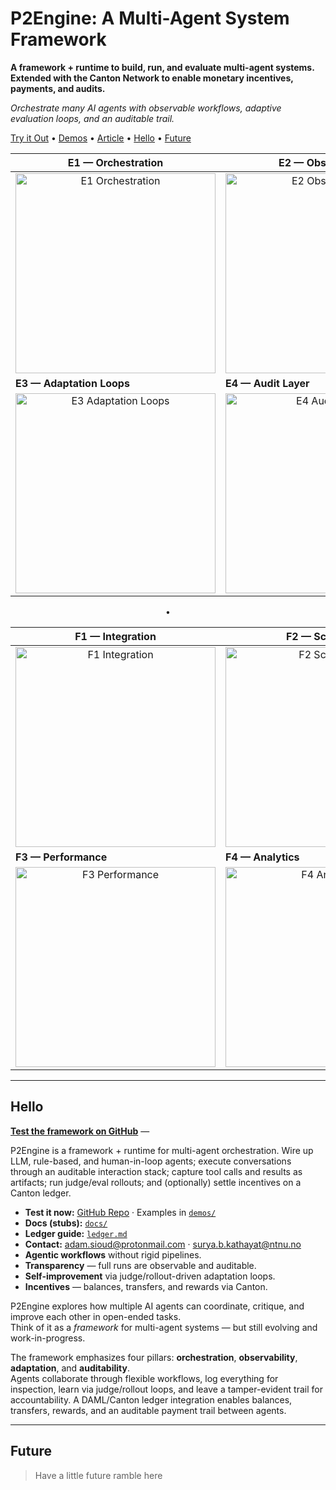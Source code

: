 # P2Engine: A Multi-Agent System Framework

**A framework + runtime to build, run, and evaluate multi-agent systems. Extended with the Canton Network to enable monetary incentives, payments, and audits.**

*Orchestrate many AI agents with observable workflows, adaptive evaluation loops, and an auditable trail.*

[Try it Out](/p2engine/) • [Demos](#primer) • [Article](#quicklinks) • [Hello](#roadmap) • [Future](#future)

<div align="center">

| E1 — Orchestration | E2 — Observability |
| ------------------ | ------------------ |
| <div align="center"><img src="https://via.placeholder.com/320x200/667eea/ffffff?text=Mock+Image" alt="E1 Orchestration" width="320"></div> | <div align="center"><img src="https://via.placeholder.com/320x200/667eea/ffffff?text=Mock+Image" alt="E2 Observability" width="320"></div> |
| **E3 — Adaptation Loops** | **E4 — Audit Layer** |
| <div align="center"><img src="https://via.placeholder.com/320x200/667eea/ffffff?text=Mock+Image" alt="E3 Adaptation Loops" width="320"></div> | <div align="center"><img src="https://via.placeholder.com/320x200/667eea/ffffff?text=Mock+Image" alt="E4 Audit Layer" width="320"></div> |

</div>

<div align="center">•</div>

<div align="center">

| F1 — Integration | F2 — Scalability |
| ---------------- | ---------------- |
| <div align="center"><img src="https://via.placeholder.com/320x200/764ba2/ffffff?text=Mock+Image" alt="F1 Integration" width="320"></div> | <div align="center"><img src="https://via.placeholder.com/320x200/764ba2/ffffff?text=Mock+Image" alt="F2 Scalability" width="320"></div> |
| **F3 — Performance** | **F4 — Analytics** |
| <div align="center"><img src="https://via.placeholder.com/320x200/764ba2/ffffff?text=Mock+Image" alt="F3 Performance" width="320"></div> | <div align="center"><img src="https://via.placeholder.com/320x200/764ba2/ffffff?text=Mock+Image" alt="F4 Analytics" width="320"></div> |

</div>

---

## Hello

[**Test the framework on GitHub**](REPO_URL) —  

P2Engine is a framework + runtime for multi-agent orchestration. Wire up LLM, rule-based, and human-in-loop agents; execute conversations through an auditable interaction stack; capture tool calls and results as artifacts; run judge/eval rollouts; and (optionally) settle incentives on a Canton ledger.

- **Test it now:** [GitHub Repo](REPO_URL) · Examples in [`demos/`](demos/)
- **Docs (stubs):** [`docs/`](docs/)
- **Ledger guide:** [`ledger.md`](ledger.md)
- **Contact:** adam.sioud@protonmail.com · surya.b.kathayat@ntnu.no
- **Agentic workflows** without rigid pipelines.  
- **Transparency** — full runs are observable and auditable.  
- **Self-improvement** via judge/rollout-driven adaptation loops.  
- **Incentives** — balances, transfers, and rewards via Canton.

P2Engine explores how multiple AI agents can coordinate, critique, and improve each other in open-ended tasks.  
Think of it as a *framework* for multi-agent systems — but still evolving and work-in-progress.

The framework emphasizes four pillars: **orchestration**, **observability**, **adaptation**, and **auditability**.  
Agents collaborate through flexible workflows, log everything for inspection, learn via judge/rollout loops, and leave a tamper-evident trail for accountability. A DAML/Canton ledger integration enables balances, transfers, rewards, and an auditable payment trail between agents.

---

## Future

> Have a little future ramble here
